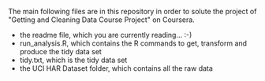The main following files are in this repository in order to solute the project of "Getting and Cleaning Data Course Project" on Coursera.

* the readme file, which you are currently reading... :-)
* run_analysis.R, which contains the R commands to get, transform and produce the tidy data set
* tidy.txt, which is the tidy data set
* the UCI HAR Dataset folder, which contains all the raw data